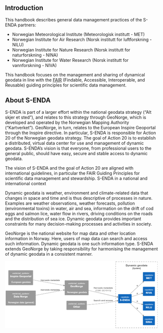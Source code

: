 ## Introduction

This handbook describes general data management practices of the S-ENDA partners:

- Norwegian Meteorological Institute (Meteorologisk institutt - MET)
- Norwegian Institute for Air Research (Norsk institutt for luftforskning - NILU)
- Norwegian Institute for Nature Research (Norsk institutt for naturforskning - NINA)
- Norwegian Institute for Water Research (Norsk institutt for vannforskning - NIVA)

This handbook focuses on the management and sharing of dynamical geodata in line with the [FAIR](https://www.go-fair.org/fair-principles/) (Findable, Accessible, Interoperable, and Reusable) guiding principles for scientific data management.

## About S-ENDA

S-ENDA is part of a larger effort within the national geodata strategy (“Alt skjer et sted”), and relates to this strategy through GeoNorge, which is developed and operated by the Norwegian Mapping Authority (“Kartverket”). GeoNorge, in turn, relates to the European Inspire Geoportal through the Inspire directive. In particular, S-ENDA is responsible for Action 20 of the Norwegian geodata strategy. The goal of Action 20 is to establish a distributed, virtual data center for use and management of dynamic geodata. S-ENDA’s vision is that everyone, from professional users to the general public, should have easy, secure and stable access to dynamic geodata.

The vision of S-ENDA and the goal of Action 20 are aligned with international guidelines, in particular the FAIR Guiding Principles for scientific data management and stewardship.
S-ENDA in a national and international context

Dynamic geodata is weather, environment and climate-related data that changes in space and time and is thus descriptive of processes in nature. Examples are weather observations, weather forecasts, pollution (environmental toxins) in water, air and sea, information on the drift of cod eggs and salmon lice, water flow in rivers, driving conditions on the roads and the distribution of sea ice. Dynamic geodata provides important constraints for many decision-making processes and activities in society.

GeoNorge is the national website for map data and other location information in Norway. Here, users of map data can search and access such information. Dynamic geodata is one such information type. S-ENDA extends GeoNorge by taking responsibility for harmonising the management of dynamic geodata in a consistent manner.

![Architecture](src/c4-architecture.png)
